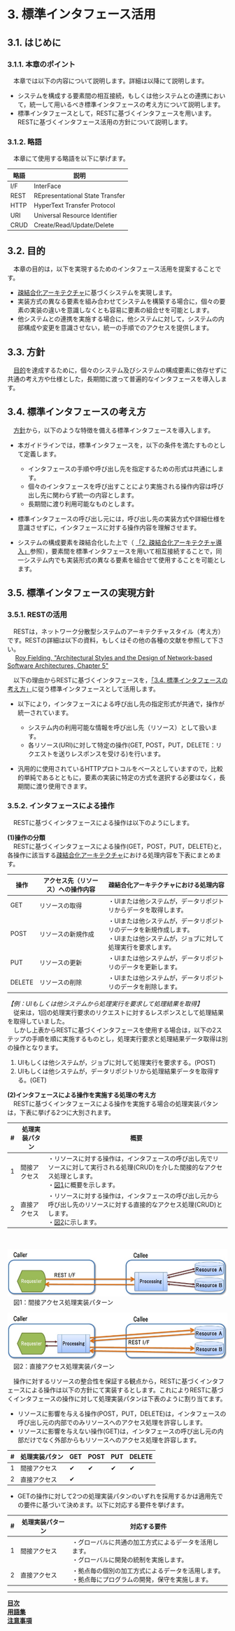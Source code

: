 # 3. 標準インタフェース活用

## <a name="init">3.1. はじめに</a>
### 3.1.1. 本章のポイント
　本章では以下の内容について説明します。詳細は以降にて説明します。
 
* システムを構成する要素間の相互接続，もしくは他システムとの連携において，統一して用いるべき標準インタフェースの考え方について説明します。
* 標準インタフェースとして，RESTに基づくインタフェースを用います。RESTに基づくインタフェース活用の方針について説明します。

 
### 3.1.2. 略語
　本章にて使用する略語を以下に挙げます。 
 
| 略語 | 説明 |  
|---|---|  
| I/F | InterFace |
| REST | REpresentational State Transfer |
| HTTP | HyperText Transfer Protocol |
| URI | Universal Resource Identifier |
| CRUD | Create/Read/Update/Delete |

## <a name="purpose">3.2. 目的</a>
　本章の目的は，以下を実現するためのインタフェース活用を提案することです。
 
* [疎結合化アーキテクチャ](guideline_loosely-coupled-architecture.md)に基づくシステムを実現します。
* 実装方式の異なる要素を組み合わせてシステムを構築する場合に，個々の要素の実装の違いを意識しなくとも容易に要素の組合せを可能とします。
* 他システムとの連携を実施する場合に，他システムに対して，システムの内部構成や変更を意識させない，統一の手順でのアクセスを提供します。



## <a name="policy">3.3. 方針</a>
　[目的](#purpose)を達成するために，個々のシステム及びシステムの構成要素に依存せずに共通の考え方や仕様とした，長期間に渡って普遍的なインタフェースを導入します。
 
## <a name="standard-if">3.4. 標準インタフェースの考え方</a>
　[方針](#policy)から，以下のような特徴を備える標準インタフェースを導入します。  

* 本ガイドラインでは，標準インタフェースを，以下の条件を満たすものとして定義します。

	* インタフェースの手順や呼び出し先を指定するための形式は共通にします。
	* 個々のインタフェースを呼び出すことにより実施される操作内容は呼び出し先に関わらず統一の内容とします。
	* 長期間に渡り利用可能なものとします。
	
* 標準インタフェースの呼び出し元には，呼び出し先の実装方式や詳細仕様を意識させずに，インタフェースに対する操作内容を理解させます。
* システムの構成要素を疎結合化した上で（ [「2. 疎結合化アーキテクチャ導入」](guideline_loosely-coupled-archit３ecture.md)参照），要素間を標準インタフェースを用いて相互接続することで，同一システム内でも実装形式の異なる要素を組合せて使用することを可能とします。


 
## <a name="if-impli">3.5. 標準インタフェースの実現方針</a>
### 3.5.1. RESTの活用
　RESTは，ネットワーク分散型システムのアーキテクチャスタイル（考え方）です。RESTの詳細は以下の資料，もしくはその他の各種の文献を参照して下さい。    
　 [Roy Fielding, "Architectural Styles and the Design of Network-based Software Architectures, Chapter 5"](http://www.ics.uci.edu/~fielding/pubs/dissertation/rest_arch_style.htm)   
 
　以下の理由からRESTに基づくインタフェースを，[「3.4. 標準インタフェースの考え方」](#standard-if)に従う標準インタフェースとして活用します。
 
* 以下により，インタフェースによる呼び出し先の指定形式が共通で，操作が統一されています。
  * システム内の利用可能な情報を呼び出し先（リソース）として扱います。
  * 各リソース(URI)に対して特定の操作(GET, POST，PUT，DELETE：リクエストを送りレスポンスを受ける)を行います。

* 汎用的に使用されているHTTPプロトコルをベースとしていますので，比較的単純であるとともに，要素の実装に特定の方式を選択する必要はなく，長期間に渡り使用できます。

### 3.5.2. インタフェースによる操作
　RESTに基づくインタフェースによる操作は以下のようにします。   
 
**(1)操作の分類**    
　RESTに基づくインタフェースによる操作(GET，POST，PUT，DELETE)と，各操作に該当する[疎結合化アーキテクチャ](guideline_loosely-coupled-architecture.md)における処理内容を下表にまとめます。     
 
| 操作 | アクセス先（リソース）への操作内容 | 疎結合化アーキテクチャにおける処理内容 |    
|---|---|---|   
| GET | リソースの取得 | ・UIまたは他システムが，データリポジトリからデータを取得します。|   
| POST | リソースの新規作成 | ・UIまたは他システムが，データリポジトリのデータを新規作成します。<br>・UIまたは他システムが，ジョブに対して処理実行を要求します。 |   
| PUT | リソースの更新 | ・UIまたは他システムが，データリポジトリのデータを更新します。 |   
| DELETE | リソースの削除 | ・UIまたは他システムが，データリポジトリのデータを削除します。 |   

*【例：UIもしくは他システムから処理実行を要求して処理結果を取得】*  
　従来は，1回の処理実行要求のリクエストに対するレスポンスとして処理結果を取得していました。     
 　しかし上表からRESTに基づくインタフェースを使用する場合は，以下の2ステップの手順を順に実施するものとし，処理実行要求と処理結果データ取得は別の操作となります。     

1. UIもしくは他システムが，ジョブに対して処理実行を要求する。(POST)
2. UIもしくは他システムが，データリポジトリから処理結果データを取得する。(GET)

**(2)インタフェースによる操作を実施する処理の考え方**    
 　RESTに基づくインタフェースによる操作を実施する場合の処理実装パタンは，下表に挙げる2つに大別されます。  
  


|#| 処理実装パタン | 概要 | 
|---|---|---|
|1| 間接アクセス |・リソースに対する操作は，インタフェースの呼び出し先でリソースに対して実行される処理(CRUD)を介した間接的なアクセス処理とします。<br>・[図1](#fig1)に概要を示します。|    
|2| 直接アクセス |・リソースに対する操作は，インタフェースの呼び出し元から呼び出し先のリソースに対する直接的なアクセス処理(CRUD)とします。<br>・[図2](#fig2)に示します。|

  　　
 
![Indirect Pattern](figure/if_process_pattern_indirect.jpg "Indirect Access Processing Pattern")    
　<a name="fig1">図1：間接アクセス処理実装パターン</a>
 　

![Direct Pattern](figure/if_process_pattern_direct.jpg "Direct Access Processing Pattern")    
　<a name="fig2">図2：直接アクセス処理実装パターン</a>
   
   
　操作に対するリソースの整合性を保証する観点から，RESTに基づくインタフェースによる操作は以下の方針にて実装するとします。これによりRESTに基づくインタフェースの操作に対して処理実装パタンは下表のように割り当てます。   
 
* リソースに影響を与える操作(POST，PUT，DELETE)は，インタフェースの呼び出し元の内部でのみリソースへのアクセス処理を許容しします。
* リソースに影響を与えない操作(GET)は，インタフェースの呼び出し元の内部だけでなく外部からもリソースへのアクセス処理を許容します。
 
|#| 処理実装パタン | GET | POST | PUT | DELETE |
|---|---|---|---|---|---|
|1| 間接アクセス |✔|✔|✔|✔|    
|2| 直接アクセス |✔|　|　|　|    
  
* GETの操作に対して2つの処理実装パタンのいずれを採用するかは適用先での要件に基づいて決めます。以下に対応する要件を挙げます。
 
 
|#| 処理実装パターン | 対応する要件 |   
|---|---|---|   
|1| 間接アクセス | ・グローバルに共通の加工方式によるデータを活用します。<br>・グローバルに開発の統制を実施します。|  
|2| 直接アクセス | ・拠点毎の個別の加工方式によるデータを活用します。<br>・拠点毎にプログラムの開発，保守を実施します。 |   
 
 

 


 


* * *
[**目次**](guideline_summery.md#guideline-contents)    
[**用語集**](guideline_glossary.md)     
[**注意事項**](guideline_caution.md)

